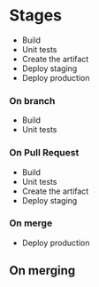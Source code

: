 # Stages

- Build
- Unit tests
- Create the artifact
- Deploy staging
- Deploy production

### On branch
- Build
- Unit tests

### On Pull Request

- Build
- Unit tests
- Create the artifact
- Deploy staging

### On merge
- Deploy production

## On merging
